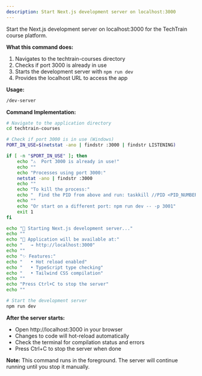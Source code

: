 ```yaml
---
description: Start Next.js development server on localhost:3000
---
```


Start the Next.js development server on localhost:3000 for the TechTrain course platform.

**What this command does:**
1. Navigates to the techtrain-courses directory
2. Checks if port 3000 is already in use
3. Starts the development server with `npm run dev`
4. Provides the localhost URL to access the app

**Usage:**
```bash
/dev-server
```

**Command Implementation:**

```bash
# Navigate to the application directory
cd techtrain-courses

# Check if port 3000 is in use (Windows)
PORT_IN_USE=$(netstat -ano | findstr :3000 | findstr LISTENING)

if [ -n "$PORT_IN_USE" ]; then
    echo "⚠️  Port 3000 is already in use!"
    echo ""
    echo "Processes using port 3000:"
    netstat -ano | findstr :3000
    echo ""
    echo "To kill the process:"
    echo "  Find the PID from above and run: taskkill //PID <PID_NUMBER> //F"
    echo ""
    echo "Or start on a different port: npm run dev -- -p 3001"
    exit 1
fi

echo "🚀 Starting Next.js development server..."
echo ""
echo "📍 Application will be available at:"
echo "   → http://localhost:3000"
echo ""
echo "✨ Features:"
echo "   • Hot reload enabled"
echo "   • TypeScript type checking"
echo "   • Tailwind CSS compilation"
echo ""
echo "Press Ctrl+C to stop the server"
echo ""

# Start the development server
npm run dev
```

**After the server starts:**
- Open http://localhost:3000 in your browser
- Changes to code will hot-reload automatically
- Check the terminal for compilation status and errors
- Press Ctrl+C to stop the server when done

**Note:** This command runs in the foreground. The server will continue running until you stop it manually.
